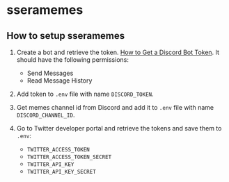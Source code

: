 # sseramemes

## How to setup sseramemes

1. Create a bot and retrieve the token. [How to Get a Discord Bot Token](https://www.writebots.com/discord-bot-token/). It should have the following permissions:

   - Send Messages
   - Read Message History

1. Add token to `.env` file with name `DISCORD_TOKEN`.

1. Get memes channel id from Discord and add it to `.env` file with name `DISCORD_CHANNEL_ID`.

1. Go to Twitter developer portal and retrieve the tokens and save them to `.env`:
   - `TWITTER_ACCESS_TOKEN`
   - `TWITTER_ACCESS_TOKEN_SECRET`
   - `TWITTER_API_KEY`
   - `TWITTER_API_KEY_SECRET`
